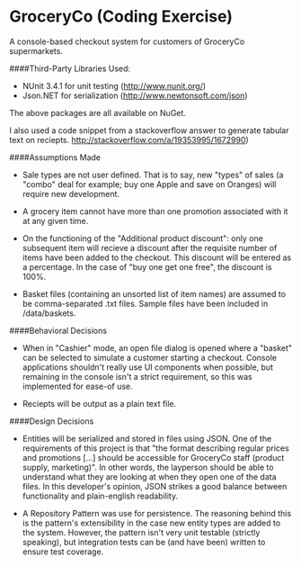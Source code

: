 # GroceryCo (Coding Exercise)
A console-based checkout system for customers of GroceryCo supermarkets.

####Third-Party Libraries Used:
  - NUnit 3.4.1 for unit testing (http://www.nunit.org/)
  - Json.NET for serialization (http://www.newtonsoft.com/json)
  
The above packages are all available on NuGet.

I also used a code snippet from a stackoverflow answer to generate tabular text on reciepts. http://stackoverflow.com/a/19353995/1672990)

####Assumptions Made
  - Sale types are not user defined. That is to say, new "types" of sales (a "combo" deal for example; buy one Apple and save on Oranges) will require new development.

  - A grocery item cannot have more than one promotion associated with it at any given time.

  - On the functioning of the "Additional product discount": only one subsequent item will recieve a discount after the requisite number of items have been added to the checkout. This discount will be entered as a percentage. In the case of "buy one get one free", the discount is 100%.

  - Basket files (containing an unsorted list of item names) are assumed to be comma-separated .txt files. Sample files have been included in /data/baskets.

####Behavioral Decisions
  - When in "Cashier" mode, an open file dialog is opened where a "basket" can be selected to simulate a customer starting a checkout. Console applications shouldn't really use UI components when possible, but remaining in the console isn't a strict requirement, so this was implemented for ease-of use.

  - Reciepts will be output as a plain text file.

####Design Decisions
  - Entities will be serialized and stored in files using JSON. One of the requirements of this project is that "the format describing regular prices and promotions [...] should be accessible for GroceryCo staff (product supply, marketing)". In other words, the layperson should be able to understand what they are looking at when they open one of the data files. In this developer's opinion, JSON strikes a good balance between functionality and plain-english readability.

  - A Repository Pattern was use for persistence. The reasoning behind this is the pattern's extensibility in the case new entity types are added to the system. However, the pattern isn't very unit testable (strictly speaking), but integration tests can be (and have been) written to ensure test coverage.
